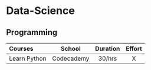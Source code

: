 # Data-Science

## Programming
Courses | School | Duration | Effort
:-- | :--: | :--: | :--:
Learn Python | Codecademy | 30/hrs | X
